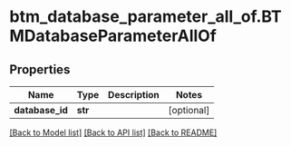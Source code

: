 # btm_database_parameter_all_of.BTMDatabaseParameterAllOf

## Properties
Name | Type | Description | Notes
------------ | ------------- | ------------- | -------------
**database_id** | **str** |  | [optional] 

[[Back to Model list]](../README.md#documentation-for-models) [[Back to API list]](../README.md#documentation-for-api-endpoints) [[Back to README]](../README.md)


